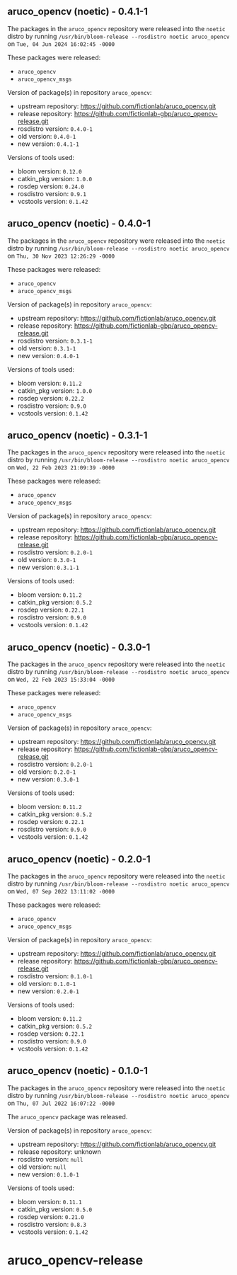## aruco_opencv (noetic) - 0.4.1-1

The packages in the `aruco_opencv` repository were released into the `noetic` distro by running `/usr/bin/bloom-release --rosdistro noetic aruco_opencv` on `Tue, 04 Jun 2024 16:02:45 -0000`

These packages were released:
- `aruco_opencv`
- `aruco_opencv_msgs`

Version of package(s) in repository `aruco_opencv`:

- upstream repository: https://github.com/fictionlab/aruco_opencv.git
- release repository: https://github.com/fictionlab-gbp/aruco_opencv-release.git
- rosdistro version: `0.4.0-1`
- old version: `0.4.0-1`
- new version: `0.4.1-1`

Versions of tools used:

- bloom version: `0.12.0`
- catkin_pkg version: `1.0.0`
- rosdep version: `0.24.0`
- rosdistro version: `0.9.1`
- vcstools version: `0.1.42`


## aruco_opencv (noetic) - 0.4.0-1

The packages in the `aruco_opencv` repository were released into the `noetic` distro by running `/usr/bin/bloom-release --rosdistro noetic aruco_opencv` on `Thu, 30 Nov 2023 12:26:29 -0000`

These packages were released:
- `aruco_opencv`
- `aruco_opencv_msgs`

Version of package(s) in repository `aruco_opencv`:

- upstream repository: https://github.com/fictionlab/aruco_opencv.git
- release repository: https://github.com/fictionlab-gbp/aruco_opencv-release.git
- rosdistro version: `0.3.1-1`
- old version: `0.3.1-1`
- new version: `0.4.0-1`

Versions of tools used:

- bloom version: `0.11.2`
- catkin_pkg version: `1.0.0`
- rosdep version: `0.22.2`
- rosdistro version: `0.9.0`
- vcstools version: `0.1.42`


## aruco_opencv (noetic) - 0.3.1-1

The packages in the `aruco_opencv` repository were released into the `noetic` distro by running `/usr/bin/bloom-release --rosdistro noetic aruco_opencv` on `Wed, 22 Feb 2023 21:09:39 -0000`

These packages were released:
- `aruco_opencv`
- `aruco_opencv_msgs`

Version of package(s) in repository `aruco_opencv`:

- upstream repository: https://github.com/fictionlab/aruco_opencv.git
- release repository: https://github.com/fictionlab-gbp/aruco_opencv-release.git
- rosdistro version: `0.2.0-1`
- old version: `0.3.0-1`
- new version: `0.3.1-1`

Versions of tools used:

- bloom version: `0.11.2`
- catkin_pkg version: `0.5.2`
- rosdep version: `0.22.1`
- rosdistro version: `0.9.0`
- vcstools version: `0.1.42`


## aruco_opencv (noetic) - 0.3.0-1

The packages in the `aruco_opencv` repository were released into the `noetic` distro by running `/usr/bin/bloom-release --rosdistro noetic aruco_opencv` on `Wed, 22 Feb 2023 15:33:04 -0000`

These packages were released:
- `aruco_opencv`
- `aruco_opencv_msgs`

Version of package(s) in repository `aruco_opencv`:

- upstream repository: https://github.com/fictionlab/aruco_opencv.git
- release repository: https://github.com/fictionlab-gbp/aruco_opencv-release.git
- rosdistro version: `0.2.0-1`
- old version: `0.2.0-1`
- new version: `0.3.0-1`

Versions of tools used:

- bloom version: `0.11.2`
- catkin_pkg version: `0.5.2`
- rosdep version: `0.22.1`
- rosdistro version: `0.9.0`
- vcstools version: `0.1.42`


## aruco_opencv (noetic) - 0.2.0-1

The packages in the `aruco_opencv` repository were released into the `noetic` distro by running `/usr/bin/bloom-release --rosdistro noetic aruco_opencv` on `Wed, 07 Sep 2022 13:11:02 -0000`

These packages were released:
- `aruco_opencv`
- `aruco_opencv_msgs`

Version of package(s) in repository `aruco_opencv`:

- upstream repository: https://github.com/fictionlab/aruco_opencv.git
- release repository: https://github.com/fictionlab-gbp/aruco_opencv-release.git
- rosdistro version: `0.1.0-1`
- old version: `0.1.0-1`
- new version: `0.2.0-1`

Versions of tools used:

- bloom version: `0.11.2`
- catkin_pkg version: `0.5.2`
- rosdep version: `0.22.1`
- rosdistro version: `0.9.0`
- vcstools version: `0.1.42`


## aruco_opencv (noetic) - 0.1.0-1

The packages in the `aruco_opencv` repository were released into the `noetic` distro by running `/usr/bin/bloom-release --rosdistro noetic aruco_opencv` on `Thu, 07 Jul 2022 16:07:22 -0000`

The `aruco_opencv` package was released.

Version of package(s) in repository `aruco_opencv`:

- upstream repository: https://github.com/fictionlab/aruco_opencv.git
- release repository: unknown
- rosdistro version: `null`
- old version: `null`
- new version: `0.1.0-1`

Versions of tools used:

- bloom version: `0.11.1`
- catkin_pkg version: `0.5.0`
- rosdep version: `0.21.0`
- rosdistro version: `0.8.3`
- vcstools version: `0.1.42`


# aruco_opencv-release
